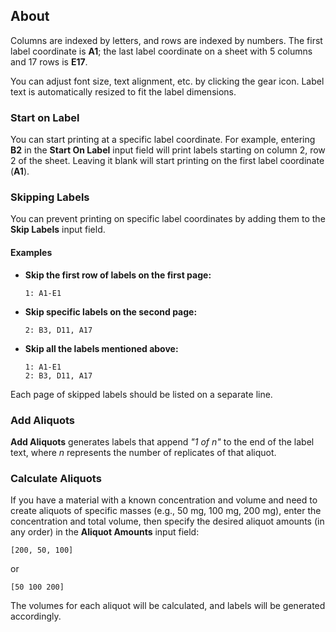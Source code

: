 ## About

Columns are indexed by letters, and rows are indexed by numbers. The first label coordinate is **A1**; the last label coordinate on a sheet with 5 columns and 17 rows is **E17**.

You can adjust font size, text alignment, etc. by clicking the gear icon. Label text is automatically resized to fit the label dimensions.

### Start on Label

You can start printing at a specific label coordinate. For example, entering **B2** in the **Start On Label** input field will print labels starting on column 2, row 2 of the sheet. Leaving it blank will start printing on the first label coordinate (**A1**).

### Skipping Labels

You can prevent printing on specific label coordinates by adding them to the **Skip Labels** input field.

#### Examples

- **Skip the first row of labels on the first page:**
  ```
  1: A1-E1
  ```

- **Skip specific labels on the second page:**
  ```
  2: B3, D11, A17
  ```

- **Skip all the labels mentioned above:**
  ```
  1: A1-E1
  2: B3, D11, A17
  ```

Each page of skipped labels should be listed on a separate line.

### Add Aliquots

**Add Aliquots** generates labels that append *"1 of n"* to the end of the label text, where *n* represents the number of replicates of that aliquot.

### Calculate Aliquots

If you have a material with a known concentration and volume and need to create aliquots of specific masses (e.g., 50 mg, 100 mg, 200 mg), enter the concentration and total volume, then specify the desired aliquot amounts (in any order) in the **Aliquot Amounts** input field:

```
[200, 50, 100]
```
or
```
[50 100 200]
```

The volumes for each aliquot will be calculated, and labels will be generated accordingly.